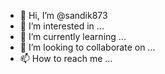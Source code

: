 - 👋 Hi, I’m @sandik873
- 👀 I’m interested in ...
- 🌱 I’m currently learning ...
- 💞️ I’m looking to collaborate on ...
- 📫 How to reach me ...

<!---
sandik873/sandik873 is a ✨ special ✨ repository because its `README.md` (this file) appears on your GitHub profile.
You can click the Preview link to take a look at your changes.
--->
